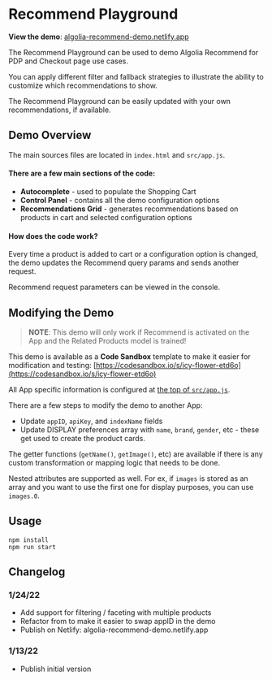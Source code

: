# Recommend Playground

**View the demo**: [algolia-recommend-demo.netlify.app](https://algolia-recommend-playground.netlify.app/)

The Recommend Playground can be used to demo Algolia Recommend for PDP and Checkout page use cases.

You can apply different filter and fallback strategies to illustrate the ability to customize which recommendations to show.

The Recommend Playground can be easily updated with your own recommendations, if available.


## Demo Overview

The main sources files are located in `index.html` and `src/app.js`. 

#### There are a few main sections of the code:

*  **Autocomplete** - used to populate the Shopping Cart
*  **Control Panel** - contains all the demo configuration options
*  **Recommendations Grid** - generates recommendations based on products in cart and selected configuration options


#### How does the code work? 

Every time a product is added to cart or a configuration option is changed, the demo updates the Recommend query params and sends another request. 

Recommend request parameters can be viewed in the console. 


## Modifying the Demo

> **NOTE**: This demo will only work if Recommend is activated on the App and the Related Products model is trained! 

This demo is available as a **Code Sandbox** template to make it easier for modification and testing: [https://codesandbox.io/s/icy-flower-etd6o](https://codesandbox.io/s/icy-flower-etd6o)

All App specific information is configured at [the top of `src/app.js`](https://github.com/kxu-algolia/recommend-playground/blob/master/src/app.js#L11-L54). 

There are a few steps to modify the demo to another App: 

* Update `appID`, `apiKey`, and `indexName` fields
* Update DISPLAY preferences array with `name`, `brand`, `gender`, etc - these get used to create the product cards. 

The getter functions (`getName()`, `getImage()`, etc) are available if there is any custom transformation or mapping logic that needs to be done.

Nested attributes are supported as well. For ex, if `images` is stored as an array and you want to use the first one for display purposes, you can use `images.0`. 


## Usage

```
npm install
npm run start 
```

## Changelog

### 1/24/22

  * Add support for filtering / faceting with multiple products
  * Refactor from to make it easier to swap appID in the demo
  * Publish on Netlify: algolia-recommend-demo.netlify.app

### 1/13/22
  * Publish initial version


